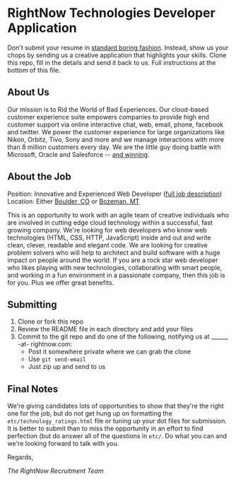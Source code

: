 RightNow Technologies Developer Application
===========================================
Don't submit your resume in [standard boring fashion](http://www.rightnow.com/company-careers.php). Instead, show us your chops by sending us a creative application that highlights your skills.  Clone this repo, fill in the details and send it back to us.  Full instructions at the bottom of this file.

About Us
--------
Our mission is to Rid the World of Bad Experiences.  Our cloud-based customer experience suite empowers companies to provide high end customer support via online interactive chat, web, email, phone, facebook and twitter.  We power the customer experience for large organizations like Nikon, Orbitz, Tivo, Sony and more and we manage interactions with more than 8 million customers every day.  We are the little guy doing battle with Microsoft, Oracle and Salesforce -- [and winning](http://www.google.com//finance?chdnp=1&chdd=1&chds=1&chdv=1&chvs=maximized&chdeh=0&chfdeh=0&chdet=1303860643797&chddm=98923&chls=IntervalBasedLine&cmpto=INDEXNASDAQ:.IXIC&cmptdms=0&q=NASDAQ:RNOW&ntsp=0).

About the Job
-------------
Position: Innovative and Experienced Web Developer ([full job description](http://tbe.taleo.net/NA8/ats/careers/requisition.jsp?org=RIGHTNOW&cws=1&rid=1284))
Location: Either [Boulder, CO](http://www.bouldercolorado.gov/index.php?option=com_content&task=view&id=3226&Itemid=1059) or [Bozeman, MT](http://www.montana.edu/wwwpy/photos.htm)

This is an opportunity to work with an agile team of creative individuals who are involved in cutting edge cloud technology within a successful, fast growing company.  We're looking for web developers who know web technologies (HTML, CSS, HTTP, JavaScript) inside and out and write clean, clever, readable and elegant code.  We are looking for creative problem solvers who will help to architect and build software with a huge impact on people around the world.  If you are a rock star web developer who likes playing with new technologies, collaborating with smart people, and working in a fun environment in a passionate company, then this job is for you.  Plus we offer great benefits.

Submitting
----------
1. Clone or fork this repo
2. Review the README file in each directory and add your files
3. Commit to the git repo and do one of the following, notifying us at ______ -at- rightnow.com:
    * Post it somewhere private where we can grab the clone
    * Use `git send-email`
    * Just zip up and send to us

Final Notes
-----------
We're giving candidates lots of opportunities to show that they're the right one for the job, but do not get hung up on formatting the `etc/technology_ratings.html` file or tuning up your dot files for submission.  It is better to submit than to miss the opportunity in an effort to find perfection (but do answer all of the questions in `etc/`.  Do what you can and we're looking forward to talk with you.

Regards,

*The RightNow Recruitment Team*
